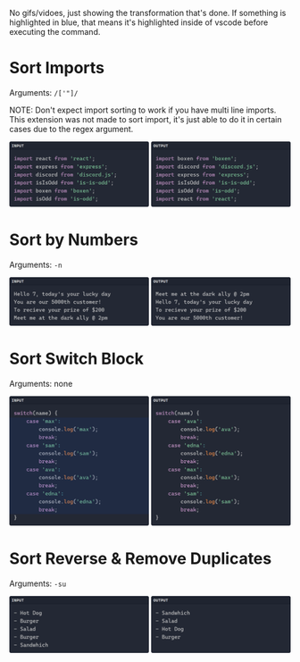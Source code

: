 No gifs/vidoes, just showing the transformation that's done. If something is highlighted
in blue, that means it's highlighted inside of vscode before executing the command.

# Sort Imports

Arguments: `/['"]/`

NOTE: Don't expect import sorting to work if you have multi line imports.
This extension was not made to sort import, it's just able to do it in certain
cases due to the regex argument.

![sort imports](assets/previews/sort-imports-normal.png)

# Sort by Numbers

Arguments: `-n`

![sort by numbers](assets/previews/number-normal.png)

# Sort Switch Block

Arguments: none

![sort switch block](assets/previews/switch-case-normal.png)

# Sort Reverse & Remove Duplicates

Arguments: `-su`

![sort reverse & remove duplicates](assets/previews/unique-reverse.png)
